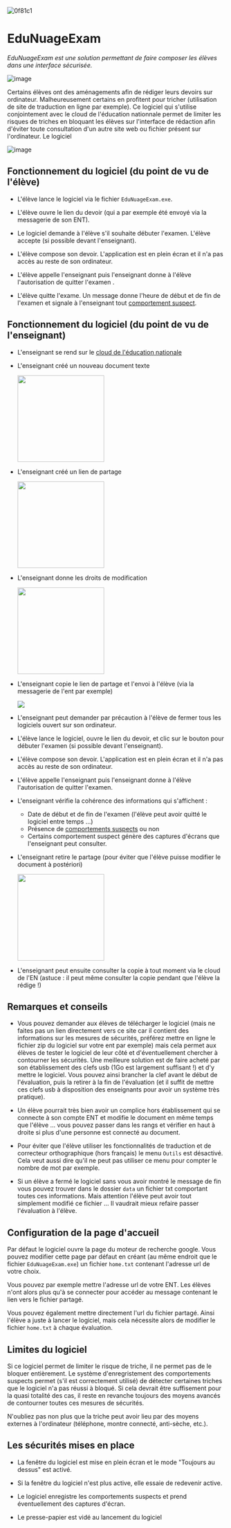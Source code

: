 <!-- https://badgen.net/badge/EduNuageExam/T%C3%A9l%C3%A9charger/0f81c1?icon=github -->
![0f81c1](https://user-images.githubusercontent.com/53106394/220177662-84190745-6f65-44d8-aa69-57af03b523dd.svg)

# EduNuageExam

*EduNuageExam est une solution permettant de faire composer les élèves dans une interface sécurisée.*

![image](https://user-images.githubusercontent.com/53106394/220195418-f24f704f-aecc-40d4-9669-50eb2a273fcb.png)

Certains élèves ont des aménagements afin de rédiger leurs devoirs sur ordinateur. Malheureusement certains en profitent pour tricher (utilisation de site de traduction en ligne par exemple). Ce logiciel qui s'utilise conjointement avec le cloud de l'éducation nationnale permet de limiter les risques de triches en bloquant les élèves sur l'interface de rédaction afin d'éviter toute consultation d'un autre site web ou fichier présent sur l'ordinateur. Le logiciel 

![image](https://user-images.githubusercontent.com/53106394/220179066-473031ce-4272-4149-a89c-691a4e7dfc54.png)


## Fonctionnement du logiciel (du point de vu de l'élève)

- L'élève lance le logiciel via le fichier `EduNuageExam.exe`.

- L'élève ouvre le lien du devoir (qui a par exemple été envoyé via la messagerie de son ENT).

- Le logiciel demande à l'élève s'il souhaite débuter l'examen. L'élève accepte (si possible devant l'enseignant).

- L'élève compose son devoir. L'application est en plein écran et il n'a pas accès au reste de son ordinateur.

- L'élève appelle l'enseignant puis l'enseignant donne à l'élève l'autorisation de quitter l'examen .

- L'élève quitte l'exame. Un message donne l'heure de début et de fin de l'examen et signale à l'enseignant tout [comportement suspect](https://github.com/DegrangeM/EduNuageExam/wiki/Les-comportements-suspects).

## Fonctionnement du logiciel (du point de vu de l'enseignant)

- L'enseignant se rend sur le [cloud de l'éducation nationale](https://nuage.apps.education.fr/)

- L'enseignant créé un nouveau document texte

  <img src="https://user-images.githubusercontent.com/53106394/220179566-dbba53de-b307-40a1-8424-5e454573b693.png" height="200" />

- L'enseignant créé un lien de partage

  <img src="https://user-images.githubusercontent.com/53106394/220180416-05fc1114-80ac-4c4e-b793-bc0b9cdb14c1.png" height="200" />

- L'enseignant donne les droits de modification

  <img src="https://user-images.githubusercontent.com/53106394/220180135-7a382ded-1ebb-4c43-8db4-6dd22192786e.png" height="200" />

- L'enseignant copie le lien de partage et l'envoi à l'élève (via la messagerie de l'ent par exemple)

  <img src="https://user-images.githubusercontent.com/53106394/220180743-c187a880-747c-44d2-b6af-a5dde9bac5d3.png" />

- L'enseignant peut demander par précaution à l'élève de fermer tous les logiciels ouvert sur son ordinateur.

- L'élève lance le logiciel, ouvre le lien du devoir, et clic sur le bouton pour débuter l'examen (si possible devant l'enseignant).

- L'élève compose son devoir. L'application est en plein écran et il n'a pas accès au reste de son ordinateur.

- L'élève appelle l'enseignant puis l'enseignant donne à l'élève l'autorisation de quitter l'examen.

- L'enseignant vérifie la cohérence des informations qui s'affichent :
  - Date de début et de fin de l'examen (l'élève peut avoir quitté le logiciel entre temps ...)
  - Présence de [comportements suspects](https://github.com/DegrangeM/EduNuageExam/wiki/Les-comportements-suspects) ou non
  - Certains comportement suspect génère des captures d'écrans que l'enseignant peut consulter.

- L'enseignant retire le partage (pour éviter que l'élève puisse modifier le document à postériori)

  <img src="https://user-images.githubusercontent.com/53106394/220181775-ffaa88fc-fb51-480e-bb40-d3fdc30cd723.png" height="200" />

- L'enseignant peut ensuite consulter la copie à tout moment via le cloud de l'EN (astuce : il peut même consulter la copie pendant que l'élève la rédige !)

## Remarques et conseils

- Vous pouvez demander aux élèves de télécharger le logiciel (mais ne faites pas un lien directement vers ce site car il contient des informations sur les mesures de sécurités, préférez mettre en ligne le fichier zip du logiciel sur votre ent par exemple) mais cela permet aux élèves de tester le logiciel de leur côté et d'éventuellement chercher à contourner les sécurités. Une meilleure solution est de faire acheté par son établissement des clefs usb (1Go est largement suffisant !) et d'y mettre le logiciel. Vous pouvez ainsi brancher la clef avant le début de l'évaluation, puis la retirer à la fin de l'évaluation (et il suffit de mettre ces clefs usb à disposition des enseignants pour avoir un système très pratique).

- Un élève pourrait très bien avoir un complice hors établissement qui se connecte à son compte ENT et modifie le document en même temps que l'élève ... vous pouvez passer dans les rangs et vérifier en haut à droite si plus d'une personne est connecté au document.

- Pour éviter que l'élève utiliser les fonctionnalités de traduction et de correcteur orthographique (hors français) le menu `Outils` est désactivé. Cela veut aussi dire qu'il ne peut pas utiliser ce menu pour compter le nombre de mot par exemple.

- Si un élève a fermé le logiciel sans vous avoir montré le message de fin vous pouvez trouver dans le dossier `data` un fichier txt comportant toutes ces informations. Mais attention l'élève peut avoir tout simplement modifié ce fichier ... Il vaudrait mieux refaire passer l'évaluation à l'élève.

## Configuration de la page d'accueil

Par défaut le logiciel ouvre la page du moteur de recherche google. Vous pouvez modifier cette page par défaut en créant (au même endroit que le fichier `EduNuageExam.exe`) un fichier `home.txt` contenant l'adresse url de votre choix.

Vous pouvez par exemple mettre l'adresse url de votre ENT. Les élèves n'ont alors plus qu'à se connecter pour accéder au message contenant le lien vers le fichier partagé.

Vous pouvez également mettre directement l'url du fichier partagé. Ainsi l'élève a juste à lancer le logiciel, mais cela nécessite alors de modifier le fichier `home.txt` à chaque évaluation.

## Limites du logiciel

Si ce logiciel permet de limiter le risque de triche, il ne permet pas de le bloquer entièrement. Le système d'enregristement des comportements suspects permet (s'il est correctement utilisé) de détecter certaines triches que le logiciel n'a pas réussi à bloqué. Si cela devrait être suffisement pour la quasi totalité des cas, il reste en revanche toujours des moyens avancés de contourner toutes ces mesures de sécurités. 

N'oubliez pas non plus que la triche peut avoir lieu par des moyens externes à l'ordinateur (téléphone, montre connecté, anti-sèche, etc.).

## Les sécurités mises en place

- La fenêtre du logiciel est mise en plein écran et le mode "Toujours au dessus" est activé.

- Si la fenêtre du logiciel n'est plus active, elle essaie de redevenir active.

- Le logiciel enregistre les comportements suspects et prend éventuellement des captures d'écran.

- Le presse-papier est vidé au lancement du logiciel
